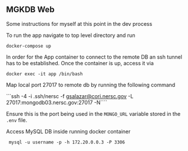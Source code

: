 ## MGKDB Web

Some instructions for myself at this point in the dev process

To run the app navigate to top level directory and run

```docker-compose up```

In order for the App container to connect to the remote DB an ssh tunnel has to be established. Once the container is up, access it via

```docker exec -it app /bin/bash```

Map local port 27017 to remote db by running the following command

```ssh -4 -i .ssh/nersc -f gsalazar@cori.nersc.gov -L 27017:mongodb03.nersc.gov:27017 -N````

Ensure this is the port being used in the ```MONGO_URL``` variable stored in the ```.env``` file.

Access MySQL DB inside running docker container

``` mysql -u username -p -h 172.20.0.0.3 -P 3306```